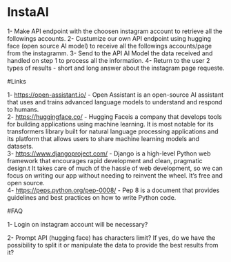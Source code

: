 # InstaAI

 1- Make API endpoint with the choosen instagram account to retrieve all the followings accounts.
 2- Custumize our own API endpoint using hugging face (open source AI model) to receive all the followings accounts/page from the instagramm.
 3- Send to the API AI Model the data received and handled on step 1 to process all the information.
 4- Return to the user 2 types of results - short and long answer about the instagram page requeste.

#Links

1- https://open-assistant.io/ - Open Assistant is an open-source AI assistant that uses and trains advanced language models to understand and respond to humans. <br />
2- https://huggingface.co/ - Hugging Faceis a company that develops tools for building applications using machine learning. It is most notable for its transformers library built for natural language processing applications and its platform that allows users to share machine learning models and datasets. <br />
3- https://www.djangoproject.com/ - Django is a high-level Python web framework that encourages rapid development and clean, pragmatic design.t It takes care of much of the hassle of web development, so we can focus on writing our app without needing to reinvent the wheel. It’s free and open source. <br />
4- https://peps.python.org/pep-0008/ - Pep 8 is a document that provides guidelines and best practices on how to write Python code. <br />

 #FAQ

 1- Login on instagram account will be necessary?

 2- Prompt API (hugging face) has characters limit? If yes, do we have the possibility to split it or manipulate the data to provide the best results from it?
